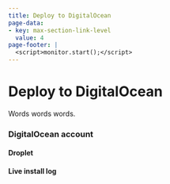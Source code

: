 ```yaml
---
title: Deploy to DigitalOcean
page-data:
- key: max-section-link-level
  value: 4
page-footer: |
  <script>monitor.start();</script>
---
```



Deploy to DigitalOcean
======================

Words words words.


### DigitalOcean account

<div id="digitalocean-account-widget" class="widget"></div>


#### Droplet

<div id="digitalocean-droplet-widget" class="widget"></div>
<div id="digitalocean-droplet-legend" class="full"></div>


#### Live install log

<div id="monitor-widget" class="full"></div>
